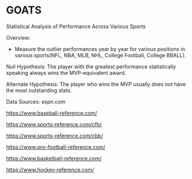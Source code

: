# GOATS
Statistical Analysis of Performance Across Various Sports

Overview:
- Measure the outlier performances year by year for various positions in various sports(NFL, NBA, MLB, NHL, College Football, College BBALL). 

Null Hypothesis:
The player with the greatest performance statistically speaking always wins the MVP-equivalent award.

Alternate Hypothesis:
The player who wins the MVP usually does not have the most outstanding stats. 

Data Sources:
espn.com

https://www.baseball-reference.com/

https://www.sports-reference.com/cfb/

https://www.sports-reference.com/cbb/

https://www.pro-football-reference.com/

https://www.basketball-reference.com/

https://www.hockey-reference.com/
